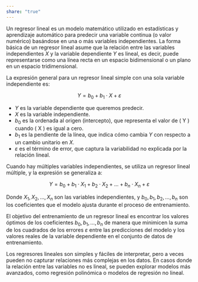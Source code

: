 ```yaml
---
share: "true"
---
```



Un regresor lineal es un modelo matemático utilizado en estadísticas y aprendizaje automático para predecir una variable continua (o valor numérico) basándose en una o más variables independientes. La forma básica de un regresor lineal asume que la relación entre las variables independientes $X$ y la variable dependiente $Y$ es lineal, es decir, puede representarse como una línea recta en un espacio bidimensional o un plano en un espacio tridimensional.

La expresión general para un regresor lineal simple con una sola variable independiente es:

$$ Y = b_0 + b_1 \cdot X + \varepsilon $$

- $Y$ es la variable dependiente que queremos predecir.
- $X$  es la variable independiente.
- $b_0$ es la ordenada al origen (intercepto), que representa el valor de \( Y \) cuando \( X \) es igual a cero.
- $b_1$ es la pendiente de la línea, que indica cómo cambia $Y$ con respecto a un cambio unitario en $X$.
- $\varepsilon$ es el término de error, que captura la variabilidad no explicada por la relación lineal.

Cuando hay múltiples variables independientes, se utiliza un regresor lineal múltiple, y la expresión se generaliza a:

$$ Y = b_0 + b_1 \cdot X_1 + b_2 \cdot X_2 + \ldots + b_n \cdot X_n + \varepsilon $$

Donde $X_1, X_2, \ldots, X_n$ son las variables independientes, y $b_0, b_1, b_2, \ldots, b_n$ son los coeficientes que el modelo ajusta durante el proceso de entrenamiento.

El objetivo del entrenamiento de un regresor lineal es encontrar los valores óptimos de los coeficientes $b_0, b_1, \ldots, b_n$ de manera que minimicen la suma de los cuadrados de los errores  $\varepsilon$ entre las predicciones del modelo y los valores reales de la variable dependiente en el conjunto de datos de entrenamiento.

Los regresores lineales son simples y fáciles de interpretar, pero a veces pueden no capturar relaciones más complejas en los datos. En casos donde la relación entre las variables no es lineal, se pueden explorar modelos más avanzados, como regresión polinómica o modelos de regresión no lineal.
